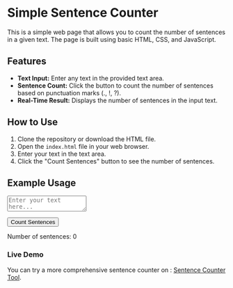 # Simple Sentence Counter

This is a simple web page that allows you to count the number of sentences in a given text. The page is built using basic HTML, CSS, and JavaScript.

## Features
- **Text Input:** Enter any text in the provided text area.
- **Sentence Count:** Click the button to count the number of sentences based on punctuation marks (., !, ?).
- **Real-Time Result:** Displays the number of sentences in the input text.

## How to Use
1. Clone the repository or download the HTML file.
2. Open the `index.html` file in your web browser.
3. Enter your text in the text area.
4. Click the "Count Sentences" button to see the number of sentences.

## Example Usage


<textarea id="textInput" placeholder="Enter your text here..."></textarea>
<button onclick="countSentences()">Count Sentences</button>
<p id="result">Number of sentences: 0</p>

<h3>Live Demo</h3>
<p>You can try a more comprehensive sentence counter on : <a href="https://wordily.net">Sentence Counter Tool</a>.</p>

